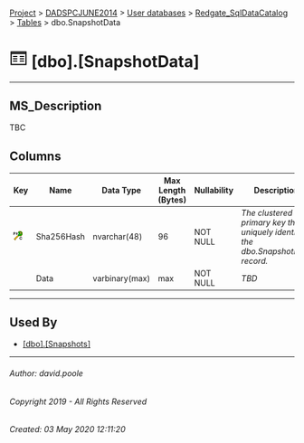 #### 

[Project](../../../../readme.md) > [DADSPCJUNE2014](../../../readme.md) > [User databases](../../readme.md) > [Redgate_SqlDataCatalog](../readme.md) > [Tables](Tables.md) > dbo.SnapshotData

# ![Tables](../../../../Images/Table32.png) [dbo].[SnapshotData]

---

## <a name="#description"></a>MS_Description

TBC

## <a name="#columns"></a>Columns

| Key | Name | Data Type | Max Length (Bytes) | Nullability | Description |
|---|---|---|---|---|---|
| [![Cluster Primary Key PK_SnapshotData: Sha256Hash](../../../../Images/pkcluster.png)](#indexes) | Sha256Hash | nvarchar(48) | 96 | NOT NULL | _The clustered primary key that uniquely identifies the dbo.SnapshotData record._ |
|  | Data | varbinary(max) | max | NOT NULL | _TBD_ |


---

## <a name="#usedby"></a>Used By

* [[dbo].[Snapshots]](Snapshots.md)


---

###### Author:  david.poole

###### Copyright 2019 - All Rights Reserved

###### Created: 03 May 2020 12:11:20

